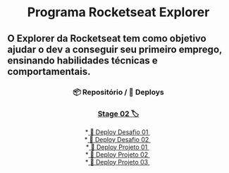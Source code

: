 <h1 align="center">Programa Rocketseat Explorer</h1>

<strong >O Explorer da Rocketseat tem como objetivo ajudar o dev a conseguir seu primeiro emprego, ensinando habilidades técnicas e comportamentais.</strong>
---
<div align="center">
  <h3>📦 Repositório / 🚀 Deploys</h3>
  
### <a href="https://github.com/Gabriel-Bueno32/explorer-rocketseat/tree/main/Stage-02"> Stage 02 🏷 </a>

*<a href="https://gabriel-bueno32.github.io/explorer-rocketseat/Stage-02/Desafio-01"> 🚀 Deploy Desafio 01 </a>&nbsp; </br>
*<a href="https://gabriel-bueno32.github.io/explorer-rocketseat/Stage-02/Desafio-02"> 🚀 Deploy Desafio 02 </a>&nbsp; </br>
*<a href="https://gabriel-bueno32.github.io/explorer-rocketseat/Stage-02/Projeto-01"> 🚀 Deploy Projeto 01 </a>&nbsp; </br>
*<a href="https://gabriel-bueno32.github.io/explorer-rocketseat/Stage-02/Projeto-02"> 🚀 Deploy Projeto 02 </a>&nbsp; </br>
*<a href="https://gabriel-bueno32.github.io/explorer-rocketseat/Stage-02/Projeto-03"> 🚀 Deploy Projeto 03 </a>&nbsp; </br>

</div>

